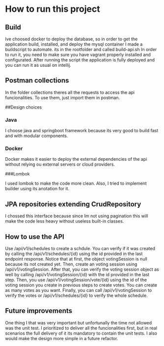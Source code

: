 # How to run this project 



## Build
Ive choosed docker to deploy the database, so in order to get the application build, installed, and deploy the mysql container I made a buildscript to automate. its in the rootfolder and called build-api.sh
In order to run it, you need to make sure you have vagrant properly installed and configurated. 
After running the script the application is fully deployed and you can run it as usual on intellij. 
 
## Postman collections 

In the folder collections theres all the requests to access the api funcionalities.
To use them, just import them in postman. 

##Design choices 

### Java

I choose java and springboot framework because its very good to build fast and with modular components. 

### Docker 

Docker makes it easier to deploy the external dependencies of the api without relying ou external servers or cloud providers. 

###Lombok 

I used lombok to make the code more clean. Also, I tried to implement builder using its anotation for it. 

## JPA repositories extending CrudRepository 

I chossed this interface because since Im not using pagination this will make the code less heavy without useless built-in classes. 

## How to use the API

Use /api/v1/schedules to create a schdule. 
You can verify if it was created by calling the /api/v1/schedules/{id} using the id provided in the last endpoint response. Notice that at first, the object votingSession is null because its not created yet. 
Then, create an voting session using /api/v1/votingSession.
After that, you can verify the voting session object as well by calling /api/v1/votingSession/{id} with the id provided in the last step. 
Then, you use /api/v1/votingSession/vote/{id} using the id of the voting session you create in previous steps to create votes. You can create as many votes as you want.
Finally, you can call /api/v1/votingSession to verify the votes or /api/v1/schedules/{id} to verify the whole schedule. 



## Future improvements 

One thing I that was very important but unfortunally the time not allowed was the unit test. I prioritized to deliver all the funcionalities first, but in real scenarios the full delivery of it its mandatory to contain the unit tests.
I also would make the design more simple in a future refactor.
